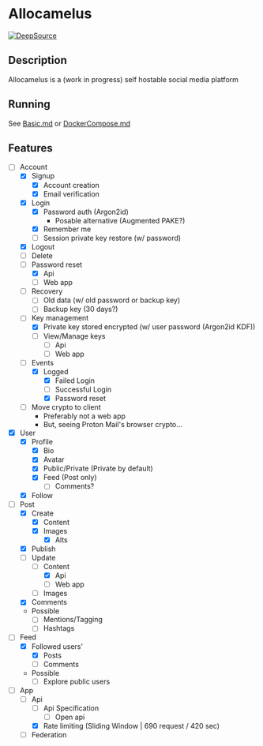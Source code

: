 # Allocamelus

[![DeepSource](https://deepsource.io/gh/Allocamelus/Allocamelus.svg/?label=active+issues&show_trend=true)](https://deepsource.io/gh/Allocamelus/Allocamelus/?ref=repository-badge)

## Description

Allocamelus is a (work in progress) self hostable social media platform

## Running

See [Basic.md](./examples/Basic.md) or [DockerCompose.md](./examples/DockerCompose.md)

## Features

- [ ] Account
  - [x] Signup
    - [x] Account creation
    - [x] Email verification
  - [x] Login
    - [x] Password auth (Argon2id)
      - Posable alternative (Augmented PAKE?)
    - [x] Remember me
    - [ ] Session private key restore (w/ password)
  - [x] Logout
  - [ ] Delete
  - [ ] Password reset
    - [x] Api
    - [ ] Web app
  - [ ] Recovery
    - [ ] Old data (w/ old password or backup key)
    - [ ] Backup key (30 days?)
  - [ ] Key management
    - [x] Private key stored encrypted (w/ user password (Argon2id KDF))
    - [ ] View/Manage keys
      - [ ] Api
      - [ ] Web app
  - [ ] Events
    - [x] Logged
      - [x] Failed Login
      - [ ] Successful Login
      - [x] Password reset
  - [ ] Move crypto to client
    - Preferably not a web app
    - But, seeing Proton Mail's browser crypto...
- [x] User
  - [x] Profile
    - [x] Bio
    - [x] Avatar
    - [x] Public/Private (Private by default)
    - [x] Feed (Post only)
      - [ ] Comments?
  - [x] Follow
- [ ] Post
  - [x] Create
    - [x] Content
    - [x] Images
      - [x] Alts
  - [x] Publish
  - [ ] Update
    - [ ] Content
      - [x] Api
      - [ ] Web app
    - [ ] Images
  - [x] Comments
  - Possible
    - [ ] Mentions/Tagging
    - [ ] Hashtags
- [ ] Feed
  - [x] Followed users'
    - [x] Posts
    - [ ] Comments
  - Possible
    - [ ] Explore public users
- [ ] App
  - [ ] Api
    - [ ] Api Specification
      - [ ] Open api
    - [x] Rate limiting (Sliding Window | 690 request / 420 sec)
  - [ ] Federation
